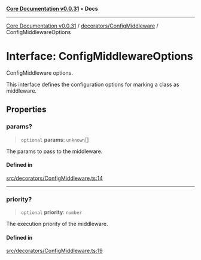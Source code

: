 [**Core Documentation v0.0.31**](../../../README.md) • **Docs**

***

[Core Documentation v0.0.31](../../../modules.md) / [decorators/ConfigMiddleware](../README.md) / ConfigMiddlewareOptions

# Interface: ConfigMiddlewareOptions

ConfigMiddleware options.

This interface defines the configuration options for marking a class as middleware.

## Properties

### params?

> `optional` **params**: `unknown`[]

The params to pass to the middleware.

#### Defined in

[src/decorators/ConfigMiddleware.ts:14](https://github.com/stonemjs/core/blob/a25677efd9a5f5a45cc90fda3ed3e87df97e6124/src/decorators/ConfigMiddleware.ts#L14)

***

### priority?

> `optional` **priority**: `number`

The execution priority of the middleware.

#### Defined in

[src/decorators/ConfigMiddleware.ts:19](https://github.com/stonemjs/core/blob/a25677efd9a5f5a45cc90fda3ed3e87df97e6124/src/decorators/ConfigMiddleware.ts#L19)
